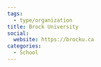 ```yaml
---
tags:
  - type/organization
title: Brock University
social:
  website: https://brocku.ca
categories:
  - School
---
```

